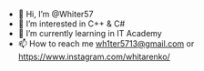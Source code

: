 - 👋 Hi, I’m @Whiter57
- 👀 I’m interested in C++ & C#
- 🌱 I’m currently learning in IT Academy
- 📫 How to reach me wh1ter5713@gmail.com or https://www.instagram.com/whitarenko/
